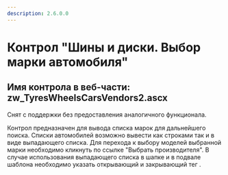 ```yaml
---
description: 2.6.0.0
---
```


# Контрол "Шины и диски. Выбор марки автомобиля"

## Имя контрола в веб-части: zw\_TyresWheelsCarsVendors2.ascx

Снят с поддержки без предоставления аналогичного функционала.

Контрол предназначен для вывода списка марок для дальнейшего поиска. Списки автомобилей возможно вывести как строками так и в виде выпадающего списка. Для перехода к выбору моделей выбранной марки необходимо кликнуть по ссылке "Выбрать производителя". В случае использования выпадающего списка в шапке и в подвале шаблона необходимо указать открывающий и закрывающий тег .

